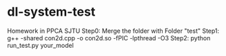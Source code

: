 # dl-system-test
Homework in PPCA SJTU
Step0:
Merge the folder with Folder "test"
Step1:
g++ -shared con2d.cpp -o con2d.so -fPIC -lpthread -O3
Step2:
python run_test.py your_model
